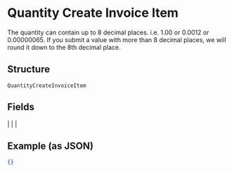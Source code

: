 
# Quantity Create Invoice Item

The quantity can contain up to 8 decimal places. i.e. 1.00 or 0.0012 or 0.00000065. If you submit a value with more than 8 decimal places, we will round it down to the 8th decimal place.

## Structure

`QuantityCreateInvoiceItem`

## Fields

|  |
| 

## Example (as JSON)

```json
{}
```

